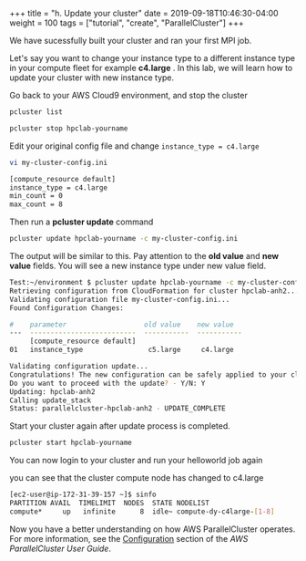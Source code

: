 +++
title = "h. Update your cluster"
date = 2019-09-18T10:46:30-04:00
weight = 100
tags = ["tutorial", "create", "ParallelCluster"]
+++

We have sucessfully built your cluster and ran your first MPI job.

Let's say you want to change your instance type to a different instance type in your compute fleet for example **c4.large** . In this lab, we will learn how to update your cluster with new instance type.


Go back to your AWS Cloud9 environment, and stop the cluster

```bash
pcluster list
```

```bash
pcluster stop hpclab-yourname
```

Edit your original config file and change `instance_type = c4.large`

```bash
vi my-cluster-config.ini 
```

```bash
[compute_resource default]
instance_type = c4.large
min_count = 0
max_count = 8
```

Then run a **pcluster update** command

```bash
pcluster update hpclab-yourname -c my-cluster-config.ini
```

The output will be similar to this. Pay attention to the **old value** and **new value** fields. You will see a new instance type under new value field.

```bash
Test:~/environment $ pcluster update hpclab-yourname -c my-cluster-config.ini
Retrieving configuration from CloudFormation for cluster hpclab-anh2...
Validating configuration file my-cluster-config.ini...
Found Configuration Changes:

#    parameter                   old value    new value
---  --------------------------  -----------  -----------
     [compute_resource default]
01   instance_type                c5.large     c4.large

Validating configuration update...
Congratulations! The new configuration can be safely applied to your cluster.
Do you want to proceed with the update? - Y/N: Y
Updating: hpclab-anh2
Calling update_stack
Status: parallelcluster-hpclab-anh2 - UPDATE_COMPLETE
```
Start your cluster again after update process is completed.

```bash
pcluster start hpclab-yourname
```

You can now login to your cluster and run your helloworld job again

you can see that the cluster compute node has changed to c4.large

```bash
[ec2-user@ip-172-31-39-157 ~]$ sinfo
PARTITION AVAIL  TIMELIMIT  NODES  STATE NODELIST 
compute*     up   infinite      8  idle~ compute-dy-c4large-[1-8] 
```

Now you have a better understanding on how AWS ParallelCluster operates. For more information, see the [Configuration](https://docs.aws.amazon.com/parallelcluster/latest/ug/configuration.html) section of the *AWS ParallelCluster User Guide*.
